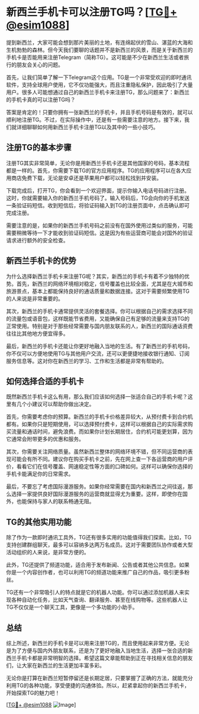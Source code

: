 # 新西兰手机卡可以注册TG吗？[[TG💪+ @esim1088](https://t.me/s/esim1088)]

提到新西兰，大家可能会想到那片美丽的土地，有连绵起伏的雪山、湛蓝的大海和生机勃勃的森林。但今天我们要聊的话题并不是新西兰的风景，而是关于新西兰的手机卡是否能用来注册Telegram（简称TG）。这可能是不少在新西兰生活或者旅行的朋友会关心的问题。

首先，让我们简单了解一下Telegram这个应用。TG是一个非常受欢迎的即时通讯软件，支持全球用户使用，它不仅功能强大，而且注重隐私保护，因此吸引了大量用户。很多人可能想通过自己的新西兰手机卡来注册TG，那么问题来了：新西兰的手机卡真的可以注册TG吗？

答案是肯定的！只要你拥有一张新西兰的手机卡，并且手机号码是有效的，就可以顺利地注册TG。不过，在实际操作中，还是有一些需要注意的地方。接下来，我们就详细聊聊如何用新西兰手机卡注册TG以及其中的一些小技巧。

## 注册TG的基本步骤

注册TG其实非常简单，无论你是用新西兰手机卡还是其他国家的号码，基本流程都是一样的。首先，你需要下载TG的官方应用程序。TG的应用程序可以在各大应用商店免费下载，无论是安卓还是苹果用户都可以轻松找到并安装。

下载完成后，打开TG，你会看到一个欢迎界面，提示你输入电话号码进行注册。这时，你就需要输入你的新西兰手机号码了。输入号码后，TG会向你的手机发送一条验证码短信。收到短信后，将验证码输入到TG的注册页面中，点击确认即可完成注册。

需要注意的是，如果你的新西兰手机号码之前没有在国外使用过类似的服务，可能需要稍微等待一下才能收到验证码短信。这是因为有些运营商可能会对国外的验证请求进行额外的安全检查。

## 新西兰手机卡的优势

为什么选择新西兰手机卡来注册TG呢？其实，新西兰的手机卡有着不少独特的优势。首先，新西兰的网络环境相对稳定，信号覆盖也比较全面，尤其是在大城市和旅游景点，基本上都能保持良好的通话质量和数据连接。这对于需要频繁使用TG的人来说是非常重要的。

其次，新西兰的手机卡通常提供灵活的套餐选择。你可以根据自己的需求选择不同的流量包或语音包，这样既能节省费用，又能确保自己有足够的流量来支持TG的正常使用。特别是对于那些经常需要与国内朋友联系的人，新西兰的国际通话资费往往比其他地方便宜得多。

最后，新西兰的手机卡还能让你更好地融入当地的生活。有了新西兰的手机号码，你不仅可以方便地使用TG与其他用户交流，还可以更便捷地接收银行通知、订阅服务信息等。这对你在新西兰的学习、工作和生活都是非常有帮助的。

## 如何选择合适的手机卡

既然新西兰手机卡这么有用，那么我们应该如何选择一张适合自己的手机卡呢？这里有几个小建议可以帮助你做出决定。

首先，你需要考虑你的预算。新西兰的手机卡价格差异较大，从预付费卡到合约机都有。如果你只是短期使用，可以选择预付费卡，这样可以根据自己的实际需求购买流量和通话时间，避免浪费。而如果你计划长期居住，合约机可能更划算，因为它通常会附带更多的优惠和服务。

其次，你需要关注网络质量。虽然新西兰整体的网络环境不错，但不同运营商的表现可能会有所不同。建议你在购买手机卡之前，先在网上查一下各运营商的用户评价，看看它们在信号覆盖、网速稳定性等方面的口碑如何。这样可以确保你选择的手机卡能满足你的日常需求。

最后，不要忘了考虑国际漫游服务。如果你经常需要在国内和新西兰之间往返，那么选择一家提供良好国际漫游服务的运营商就显得尤为重要。这样，即使你在国外，也能保持与家人的联系畅通无阻。

## TG的其他实用功能

除了作为一款即时通讯工具外，TG还有很多实用的功能值得我们探索。比如，TG支持创建群组聊天，最多可以容纳多达两万名成员。这对于需要团队协作或者大型活动组织的人来说，是非常方便的。

此外，TG还提供了频道功能，适合用于发布新闻、公告或者其他公共信息。如果你是一个内容创作者，也可以利用TG的频道功能来推广自己的作品，吸引更多粉丝。

TG还有一个非常吸引人的特点就是它的机器人功能。你可以通过添加机器人来实现各种自动化任务，比如天气查询、翻译服务、甚至在线购物等。这些机器人让TG不仅仅是一个聊天工具，更像是一个多功能的小助手。

## 总结

综上所述，新西兰的手机卡是可以用来注册TG的，而且使用起来非常方便。无论是为了方便与国内外朋友联系，还是为了更好地融入当地生活，选择一张合适的新西兰手机卡都是非常明智的选择。希望这篇文章能帮助到正在寻找相关信息的朋友们，让大家在新西兰的生活更加丰富多彩。

无论你是打算在新西兰短暂停留还是长期定居，只要掌握了正确的方法，就能充分利用TG的各种功能，享受便捷的沟通体验。所以，赶紧拿起你的新西兰手机卡，开始探索TG的魅力吧！

[[TG💪+ @esim1088](https://t.me/s/esim1088) ![Image](https://i.postimg.cc/4NQfJmqS/Snipaste-2025-05-13-00-14-12.png)]